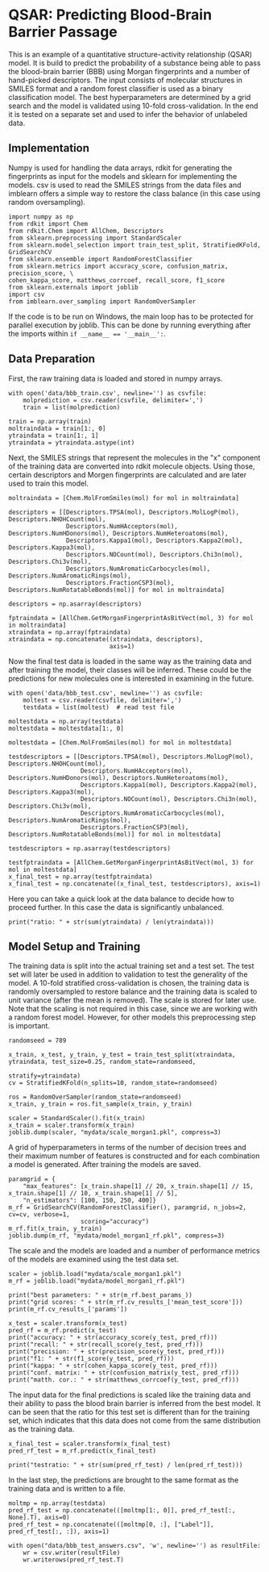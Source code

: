 # QSAR: Predicting Blood-Brain Barrier Passage
This is an example of a quantitative structure-activity relationship (QSAR) model. It is build to predict the probability of a substance being able to pass the blood-brain barrier (BBB) using Morgan fingerprints and a number of hand-picked descriptors. The input consists of molecular structures in SMILES format and a random forest classifier is used as a binary classification model. The best hyperparameters are determined by a grid search and the model is validated using 10-fold cross-validation. In the end it is tested on a separate set and used to infer the behavior of unlabeled data.

## Implementation
Numpy is used for handling the data arrays, rdkit for generating the fingerprints as input for the models and sklearn for implementing the models. csv is used to read the SMILES strings from the data files and imblearn offers a simple way to restore the class balance (in this case using random oversampling).
```
import numpy as np
from rdkit import Chem
from rdkit.Chem import AllChem, Descriptors
from sklearn.preprocessing import StandardScaler
from sklearn.model_selection import train_test_split, StratifiedKFold, GridSearchCV
from sklearn.ensemble import RandomForestClassifier
from sklearn.metrics import accuracy_score, confusion_matrix, precision_score, \
cohen_kappa_score, matthews_corrcoef, recall_score, f1_score
from sklearn.externals import joblib
import csv
from imblearn.over_sampling import RandomOverSampler
```

If the code is to be run on Windows, the main loop has to be protected for parallel execution by joblib. This can be done by running everything after the imports within `if __name__ == '__main__':`.

## Data Preparation
First, the raw training data is loaded and stored in numpy arrays.
```
with open('data/bbb_train.csv', newline='') as csvfile:
    molprediction = csv.reader(csvfile, delimiter=',')
    train = list(molprediction)  

train = np.array(train)
moltraindata = train[1:, 0]
ytraindata = train[1:, 1]
ytraindata = ytraindata.astype(int)
```

Next, the SMILES strings that represent the molecules in the "x" component of the training data are converted into rdkit molecule objects. Using those, certain descriptors and Morgen fingerprints are calculated and are later used to train this model.
```
moltraindata = [Chem.MolFromSmiles(mol) for mol in moltraindata]  

descriptors = [[Descriptors.TPSA(mol), Descriptors.MolLogP(mol), Descriptors.NHOHCount(mol),
                Descriptors.NumHAcceptors(mol), Descriptors.NumHDonors(mol), Descriptors.NumHeteroatoms(mol),
                Descriptors.Kappa1(mol), Descriptors.Kappa2(mol), Descriptors.Kappa3(mol),
                Descriptors.NOCount(mol), Descriptors.Chi3n(mol), Descriptors.Chi3v(mol),
                Descriptors.NumAromaticCarbocycles(mol), Descriptors.NumAromaticRings(mol),
                Descriptors.FractionCSP3(mol), Descriptors.NumRotatableBonds(mol)] for mol in moltraindata]

descriptors = np.asarray(descriptors)

fptraindata = [AllChem.GetMorganFingerprintAsBitVect(mol, 3) for mol in moltraindata]
xtraindata = np.array(fptraindata)
xtraindata = np.concatenate((xtraindata, descriptors),
                            axis=1)  
```

Now the final test data is loaded in the same way as the training data and after training the model, their classes will be inferred. These could be the predictions for new molecules one is interested in examining in the future.
```
with open('data/bbb_test.csv', newline='') as csvfile:
    moltest = csv.reader(csvfile, delimiter=',')
    testdata = list(moltest)  # read test file

moltestdata = np.array(testdata)
moltestdata = moltestdata[1:, 0]

moltestdata = [Chem.MolFromSmiles(mol) for mol in moltestdata]

testdescriptors = [[Descriptors.TPSA(mol), Descriptors.MolLogP(mol), Descriptors.NHOHCount(mol),
                    Descriptors.NumHAcceptors(mol), Descriptors.NumHDonors(mol), Descriptors.NumHeteroatoms(mol),
                    Descriptors.Kappa1(mol), Descriptors.Kappa2(mol), Descriptors.Kappa3(mol),
                    Descriptors.NOCount(mol), Descriptors.Chi3n(mol), Descriptors.Chi3v(mol),
                    Descriptors.NumAromaticCarbocycles(mol), Descriptors.NumAromaticRings(mol),
                    Descriptors.FractionCSP3(mol), Descriptors.NumRotatableBonds(mol)] for mol in moltestdata]

testdescriptors = np.asarray(testdescriptors)

testfptraindata = [AllChem.GetMorganFingerprintAsBitVect(mol, 3) for mol in moltestdata]
x_final_test = np.array(testfptraindata)
x_final_test = np.concatenate((x_final_test, testdescriptors), axis=1)  
```

Here you can take a quick look at the data balance to decide how to proceed further. In this case the data is significantly unbalanced.
```
print("ratio: " + str(sum(ytraindata) / len(ytraindata)))  
```

## Model Setup and Training
The training data is split into the actual training set and a test set. The test set will later be used in addition to validation to test the generality of the model. A 10-fold stratified cross-validation is chosen, the training data is randomly oversampled to restore balance and the training data is scaled to unit variance (after the mean is removed). The scale is stored for later use. Note that the scaling is not required in this case, since we are working with a random forest model. However, for other models this preprocessing step is important.
```
randomseed = 789 

x_train, x_test, y_train, y_test = train_test_split(xtraindata, ytraindata, test_size=0.25, random_state=randomseed,
                                                    stratify=ytraindata)  
cv = StratifiedKFold(n_splits=10, random_state=randomseed) 

ros = RandomOverSampler(random_state=randomseed)
x_train, y_train = ros.fit_sample(x_train, y_train) 

scaler = StandardScaler().fit(x_train)  
x_train = scaler.transform(x_train)
joblib.dump(scaler, "mydata/scale_morgan1.pkl", compress=3)
```

A grid of hyperparameters in terms of the number of decision trees and their maximum number of features is constructed and for each combination a model is generated. After training the models are saved.
```
paramgrid = {
    "max_features": [x_train.shape[1] // 20, x_train.shape[1] // 15, x_train.shape[1] // 10, x_train.shape[1] // 5],
    "n_estimators": [100, 150, 250, 400]}
m_rf = GridSearchCV(RandomForestClassifier(), paramgrid, n_jobs=2, cv=cv, verbose=1,
                    scoring="accuracy") 
m_rf.fit(x_train, y_train)
joblib.dump(m_rf, "mydata/model_morgan1_rf.pkl", compress=3)
```

The scale and the models are loaded and a number of performance metrics of the models are examined using the test data set.
```
scaler = joblib.load("mydata/scale_morgan1.pkl")
m_rf = joblib.load("mydata/model_morgan1_rf.pkl")

print("best parameters: " + str(m_rf.best_params_))
print("grid scores: " + str(m_rf.cv_results_['mean_test_score']))
print(m_rf.cv_results_['params'])

x_test = scaler.transform(x_test)
pred_rf = m_rf.predict(x_test)
print("accuracy: " + str(accuracy_score(y_test, pred_rf)))
print("recall: " + str(recall_score(y_test, pred_rf)))
print("precision: " + str(precision_score(y_test, pred_rf)))
print("f1: " + str(f1_score(y_test, pred_rf)))
print("kappa: " + str(cohen_kappa_score(y_test, pred_rf)))
print("conf. matrix: " + str(confusion_matrix(y_test, pred_rf)))
print("matth. cor.: " + str(matthews_corrcoef(y_test, pred_rf)))
```

The input data for the final predictions is scaled like the training data and their ability to pass the blood brain barrier is inferred from the best model. It can be seen that the ratio for this test set is different than for the training set, which indicates that this data does not come from the same distribution as the training data.
```
x_final_test = scaler.transform(x_final_test)
pred_rf_test = m_rf.predict(x_final_test)

print("testratio: " + str(sum(pred_rf_test) / len(pred_rf_test)))  
```

In the last step, the predictions are brought to the same format as the training data and is written to a file.
```
moltmp = np.array(testdata)
pred_rf_test = np.concatenate(([moltmp[1:, 0]], pred_rf_test[:, None].T), axis=0)
pred_rf_test = np.concatenate(([moltmp[0, :], ["Label"]], pred_rf_test[:, :]), axis=1)

with open("data/bbb_test_answers.csv", 'w', newline='') as resultFile:
    wr = csv.writer(resultFile)
    wr.writerows(pred_rf_test.T)
```
